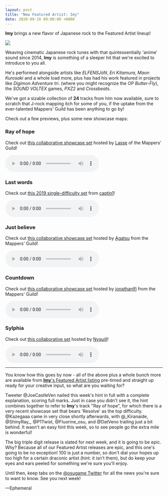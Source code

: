 ```yaml
---
layout: post
title: "New Featured Artist: Imy"
date: 2020-09-16 09:00:00 +0000
---
```


**Imy** brings a new flavor of Japanese rock to the Featured Artist lineup!

![](https://assets.ppy.sh/artists/99/header.jpg)

Weaving cinematic Japanese rock tunes with that quintessentially 'anime' sound since 2014, **Imy** is something of a sleeper hit that we're excited to introduce to you all. 

He's performed alongside artists like *ELFENSJóN*, *Eri Kitamura*, *Maon Kurosaki* and a whole load more, plus has had his work featured in projects like *Digimon Adventure tri.* (where you might recognize the OP *Butter-Fly*), the *SOUND VOLTEX* games, *PXZ2* and *Crossbeats*.

We've got a sizable collection of **24** tracks from him now available, sure to scratch that J-rock mapping itch for some of you, if the uptake from the ever-talented Mappers' Guild has been anything to go by!

Check out a few previews, plus some new showcase maps:

### Ray of hope

Check out [this collaborative showcase set](https://osu.ppy.sh/beatmapsets/1227702) hosted by [Lasse](https://osu.ppy.sh/users/896613) of the Mappers' Guild!

<audio controls>
    <source src="https://assets.ppy.sh/artists/99/previews/2671.mp3" type="audio/mpeg">
</audio>

### Last words

Check out [this 2019 single-difficulty set](https://osu.ppy.sh/beatmapsets/1015203) from [captin1](https://osu.ppy.sh/users/689997)!

<audio controls>
    <source src="https://assets.ppy.sh/artists/99/previews/2661.mp3" type="audio/mpeg">
</audio>

### Just believe

Check out [this collaborative showcase set](https://osu.ppy.sh/beatmapsets/1237988) hosted by [Agatsu](https://osu.ppy.sh/users/5579871) from the Mappers' Guild!

<audio controls>
    <source src="https://assets.ppy.sh/artists/99/previews/2658.mp3" type="audio/mpeg">
</audio>

### Countdown

Check out [this collaborative showcase set](https://osu.ppy.sh/beatmapsets/1246683) hosted by [jonathanlfj](https://osu.ppy.sh/users/270377) from the Mappers' Guild!

<audio controls>
    <source src="https://assets.ppy.sh/artists/99/previews/2660.mp3" type="audio/mpeg">
</audio>

### Sylphia

Check out [this collaborative set](https://osu.ppy.sh/beatmapsets/282291) hosted by [Nyquill](https://osu.ppy.sh/users/682935)!

<audio controls>
    <source src="https://assets.ppy.sh/artists/99/previews/2676.mp3" type="audio/mpeg">
</audio>

---

You know how this goes by now - all of the above plus a whole bunch more are available from [**Imy**'s Featured Artist listing](https://osu.ppy.sh/beatmaps/artists/99) pre-timed and straight up ready for your creative input, so what are you waiting for?

Tweeter @JoeCastleVen nailed this week's hint in full with a complete explanation, scoring full marks. Just in case you didn't see it, the hint combines together to refer to **Imy**'s track "Ray of hope", for which there is a very recent showcase set that bears 'Resolve' as the top difficulty. @Kazegaaa came in very close shortly afterwards, with @\_Kiranaide, @ShinyRay\_, @P1Twist, @Fluorine_osu, and @DatVeno trailing just a bit behind. It wasn't an easy hint this week, so to see people go the extra mile is wonderful!

The big triple digit release is slated for next week, and it is going to be epic. Why? Because all of our Featured Artist releases are epic, and this one's going to be no exception! 100 is just a number, so don't dial your hopes up too high for a certain draconic artist (hint: it isn't them), but do keep your eyes and ears peeled for something we're sure you'll enjoy.

Until then, keep tabs on the [@osugame Twitter](https://twitter.com/osugame) for all the news you're sure to want to know. See you next week!

—Ephemeral
